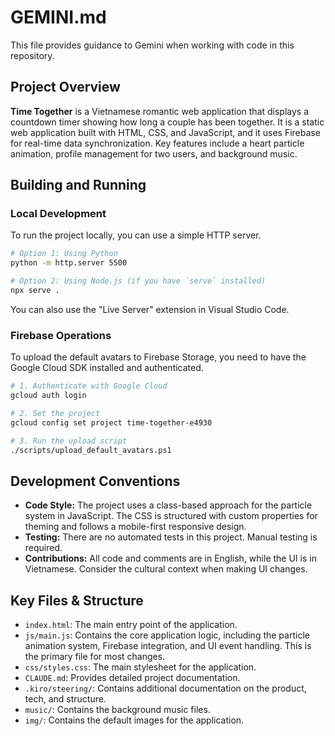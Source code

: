 # GEMINI.md

This file provides guidance to Gemini when working with code in this repository.

## Project Overview

**Time Together** is a Vietnamese romantic web application that displays a countdown timer showing how long a couple has been together. It is a static web application built with HTML, CSS, and JavaScript, and it uses Firebase for real-time data synchronization. Key features include a heart particle animation, profile management for two users, and background music.

## Building and Running

### Local Development

To run the project locally, you can use a simple HTTP server.

```bash
# Option 1: Using Python
python -m http.server 5500

# Option 2: Using Node.js (if you have `serve` installed)
npx serve .
```

You can also use the "Live Server" extension in Visual Studio Code.

### Firebase Operations

To upload the default avatars to Firebase Storage, you need to have the Google Cloud SDK installed and authenticated.

```bash
# 1. Authenticate with Google Cloud
gcloud auth login

# 2. Set the project
gcloud config set project time-together-e4930

# 3. Run the upload script
./scripts/upload_default_avatars.ps1
```

## Development Conventions

*   **Code Style:** The project uses a class-based approach for the particle system in JavaScript. The CSS is structured with custom properties for theming and follows a mobile-first responsive design.
*   **Testing:** There are no automated tests in this project. Manual testing is required.
*   **Contributions:** All code and comments are in English, while the UI is in Vietnamese. Consider the cultural context when making UI changes.

## Key Files & Structure

*   `index.html`: The main entry point of the application.
*   `js/main.js`: Contains the core application logic, including the particle animation system, Firebase integration, and UI event handling. This is the primary file for most changes.
*   `css/styles.css`: The main stylesheet for the application.
*   `CLAUDE.md`: Provides detailed project documentation.
*   `.kiro/steering/`: Contains additional documentation on the product, tech, and structure.
*   `music/`: Contains the background music files.
*   `img/`: Contains the default images for the application.
